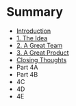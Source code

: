 # Summary

* [Introduction](README.md)
* [1. The Idea](chapter1.md)
* [2. A Great Team](part-2.md)
* [3. A Great Product](part-3.md)
* [Closing Thoughts](closing-thoughts.md)
* Part 4A
* Part 4B
* 4C
* 4D
* 4E

